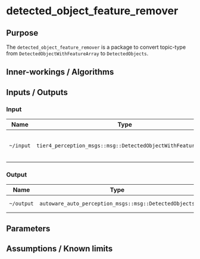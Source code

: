 # detected_object_feature_remover

## Purpose

The `detected_object_feature_remover` is a package to convert topic-type from `DetectedObjectWithFeatureArray` to `DetectedObjects`.

## Inner-workings / Algorithms

## Inputs / Outputs

### Input

| Name      | Type                                                         | Description                         |
| --------- | ------------------------------------------------------------ | ----------------------------------- |
| `~/input` | `tier4_perception_msgs::msg::DetectedObjectWithFeatureArray` | detected objects with feature field |

### Output

| Name       | Type                                                  | Description      |
| ---------- | ----------------------------------------------------- | ---------------- |
| `~/output` | `autoware_auto_perception_msgs::msg::DetectedObjects` | detected objects |

## Parameters

## Assumptions / Known limits
